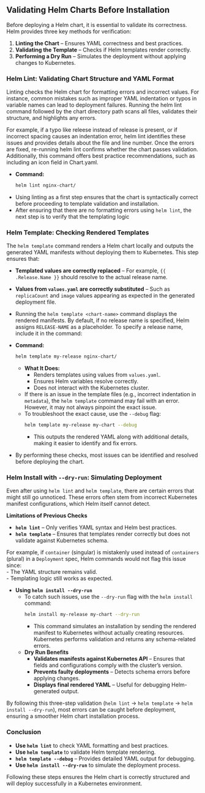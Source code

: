 ## **Validating Helm Charts Before Installation**  

Before deploying a Helm chart, it is essential to validate its correctness. Helm provides three key methods for verification:  

1. **Linting the Chart** – Ensures YAML correctness and best practices.  
2. **Validating the Template** – Checks if Helm templates render correctly.  
3. **Performing a Dry Run** – Simulates the deployment without applying changes to Kubernetes.  



### **Helm Lint: Validating Chart Structure and YAML Format**  

Linting checks the Helm chart for formatting errors and incorrect values. For instance, common mistakes such as improper YAML indentation or typos in variable names can lead to deployment failures. Running the helm lint command followed by the chart directory path scans all files, validates their structure, and highlights any errors.

For example, if a typo like releese instead of release is present, or if incorrect spacing causes an indentation error, helm lint identifies these issues and provides details about the file and line number. Once the errors are fixed, re-running helm lint confirms whether the chart passes validation. Additionally, this command offers best practice recommendations, such as including an icon field in Chart.yaml. 
- **Command:**  
    ```sh
    helm lint nginx-chart/
    ```
- Using linting as a first step ensures that the chart is syntactically correct before proceeding to template validation and installation.
- After ensuring that there are no formatting errors using `helm lint`, the next step is to verify that the templating logic

### **Helm Template: Checking Rendered Templates**  

The `helm template` command renders a Helm chart locally and outputs the generated YAML manifests without deploying them to Kubernetes. This step ensures that:  
- **Templated values are correctly replaced** – For example, `{{ .Release.Name }}` should resolve to the actual release name.  
- **Values from `values.yaml` are correctly substituted** – Such as `replicaCount` and `image` values appearing as expected in the generated deployment file.  
- Running the `helm template <chart-name>` command displays the rendered manifests. By default, if no release name is specified, Helm assigns `RELEASE-NAME` as a placeholder. To specify a release name, include it in the command:  
- **Command:**  
    ```sh
    helm template my-release nginx-chart/
    ```
    - **What It Does:**  
        - Renders templates using values from `values.yaml`.  
        - Ensures Helm variables resolve correctly.  
        - Does not interact with the Kubernetes cluster.  
    - If there is an issue in the template files (e.g., incorrect indentation in `metadata`), the `helm template` command may fail with an error. However, it may not always pinpoint the exact issue.  
    - To troubleshoot the exact cause, use the `--debug` flag:  
        ```sh
        helm template my-release my-chart --debug
        ```
        - This outputs the rendered YAML along with additional details, making it easier to identify and fix errors.  

- By performing these checks, most issues can be identified and resolved before deploying the chart.

### **Helm Install with `--dry-run`: Simulating Deployment**  

Even after using `helm lint` and `helm template`, there are certain errors that might still go unnoticed. These errors often stem from incorrect Kubernetes manifest configurations, which Helm itself cannot detect.  

**Limitations of Previous Checks**  
- **`helm lint`** – Only verifies YAML syntax and Helm best practices.  
- **`helm template`** – Ensures that templates render correctly but does not validate against Kubernetes schema.  

For example, if `container` (singular) is mistakenly used instead of `containers` (plural) in a `Deployment` spec, Helm commands would not flag this issue since:  
    - The YAML structure remains valid.  
    - Templating logic still works as expected.  

- **Using `helm install --dry-run`**  
    - To catch such issues, use the `--dry-run` flag with the `helm install` command:  
        ```sh
        helm install my-release my-chart --dry-run
        ```
        - This command simulates an installation by sending the rendered manifest to Kubernetes without actually creating resources. Kubernetes performs validation and returns any schema-related errors.  
    - **Dry Run Benefits**  
        - **Validates manifests against Kubernetes API** – Ensures that fields and configurations comply with the cluster’s version.  
        - **Prevents faulty deployments** – Detects schema errors before applying changes.  
        - **Displays final rendered YAML** – Useful for debugging Helm-generated output.  


By following this three-step validation (`helm lint` → `helm template` → `helm install --dry-run`), most errors can be caught before deployment, ensuring a smoother Helm chart installation process.

### **Conclusion**  

- **Use `helm lint`** to check YAML formatting and best practices.  
- **Use `helm template`** to validate Helm template rendering.  
- **`helm template --debug`** – Provides detailed YAML output for debugging.  
- **Use `helm install --dry-run`** to simulate the deployment process.   


Following these steps ensures the Helm chart is correctly structured and will deploy successfully in a Kubernetes environment.